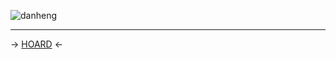 ![danheng](https://cdn.discordapp.com/attachments/852782813186490408/1109097001779470447/C6D5E349-F1F3-4E32-BE29-CD567688C52A.jpg)

***

-> [HOARD](https://rentry.co/angelstruck) <-